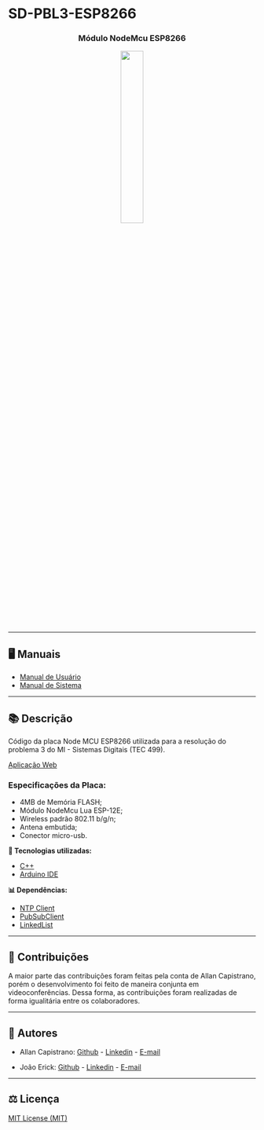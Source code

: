 # SD-PBL3-ESP8266

<h3 align="center">Módulo NodeMcu ESP8266</h3>
<p align="center">
  <img src="https://i.imgur.com/mD3uXCM.png" width="30%">
</p>

------------

## 🖥️ Manuais ##

- [Manual de Usuário](https://github.com/JoaoErick/SD-PBL3-Web/blob/main/manuals/user-manual.md)
- [Manual de Sistema](https://github.com/JoaoErick/SD-PBL3-Web/blob/main/manuals/system-manual.md)

------------

## 📚 Descrição ##
Código da placa Node MCU ESP8266 utilizada para a resolução do problema 3 do MI - Sistemas Digitais (TEC 499).

[Aplicação Web](https://github.com/JoaoErick/SD-PBL3-Web)

### Especificações da Placa: 
- 4MB de Memória FLASH;
- Módulo NodeMcu Lua ESP-12E;
- Wireless padrão 802.11 b/g/n;
- Antena embutida;
- Conector micro-usb.

**🔗 Tecnologias utilizadas:**
- [C++](https://docs.microsoft.com/pt-br/cpp/cpp/cpp-language-reference?view=msvc-160)
- [Arduino IDE](https://www.arduino.cc/en/software/)

**📊 Dependências:**
- [NTP Client](https://github.com/arduino-libraries/NTPClient)
- [PubSubClient](https://pubsubclient.knolleary.net/)
- [LinkedList](https://github.com/ivanseidel/LinkedList)

------------

## 📁 Contribuições ##
A maior parte das contribuições foram feitas pela conta de Allan Capistrano, porém o desenvolvimento foi feito de maneira conjunta em videoconferências.
Dessa forma, as contribuições foram realizadas de forma igualitária entre os colaboradores.

------------

## 📌 Autores ##
- Allan Capistrano: [Github](https://github.com/AllanCapistrano) - [Linkedin](https://www.linkedin.com/in/allancapistrano/) - [E-mail](https://mail.google.com/mail/u/0/?view=cm&fs=1&tf=1&source=mailto&to=asantos@ecomp.uefs.br)

- João Erick: [Github](https://github.com/JoaoErick) - [Linkedin](https://www.linkedin.com/in/joão-erick-barbosa-9050801b0/) - [E-mail](https://mail.google.com/mail/u/0/?view=cm&fs=1&tf=1&source=mailto&to=jsilva@ecomp.uefs.br)
------------

## ⚖️ Licença ##
[MIT License (MIT)](https://github.com/AllanCapistrano/SD-PBL3-ESP8266/blob/main/LICENSE)
